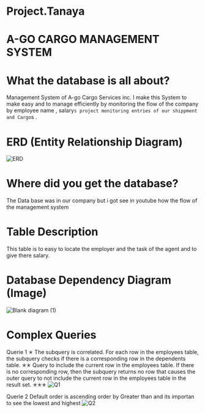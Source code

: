 # Project.Tanaya
# A-GO CARGO MANAGEMENT SYSTEM
# What the database is all about?
 Management System of A-go Cargo Services inc. I make this System to make easy and to manage efficiently by monitoring the flow of the company by employee name , salary`s project monitoring entries of our shippment and Cargo`s .   
# ERD (Entity Relationship Diagram)
![ERD](https://user-images.githubusercontent.com/73166977/103271606-aa6cbc00-49f5-11eb-81b7-84ce025ebb22.png)
# Where did you get the database?
  The Data base was in our company but i got see in youtube how the flow of the management system
# Table Description
  This table is to easy to locate the employer and the task of the agent and to give there salary.
# Database Dependency Diagram (Image)
![Blank diagram (1)](https://user-images.githubusercontent.com/73166977/103272082-df2d4300-49f6-11eb-85aa-d22ba471860a.png)

# Complex Queries

 Querie 1
✭
 The subquery is correlated. For each row in the  employees table, the subquery checks if there is a corresponding row in the dependents table. 
✭✭
 Query to include the current row in the  employees table. If there is no corresponding row, then the subquery returns no row that causes the outer query to not include the         current row in the  employees table in the result set.
✭✭✭
 ![Q1](https://user-images.githubusercontent.com/73166977/103436775-51519200-4c5a-11eb-987b-fbe091ce3cf0.png)
 
 Querie 2
 Default order is ascending order by Greater than and its importan to see the lowest and highest
 ![Q2](https://user-images.githubusercontent.com/73166977/103436814-bb6a3700-4c5a-11eb-99c0-dab338a7f1ff.png)
 
